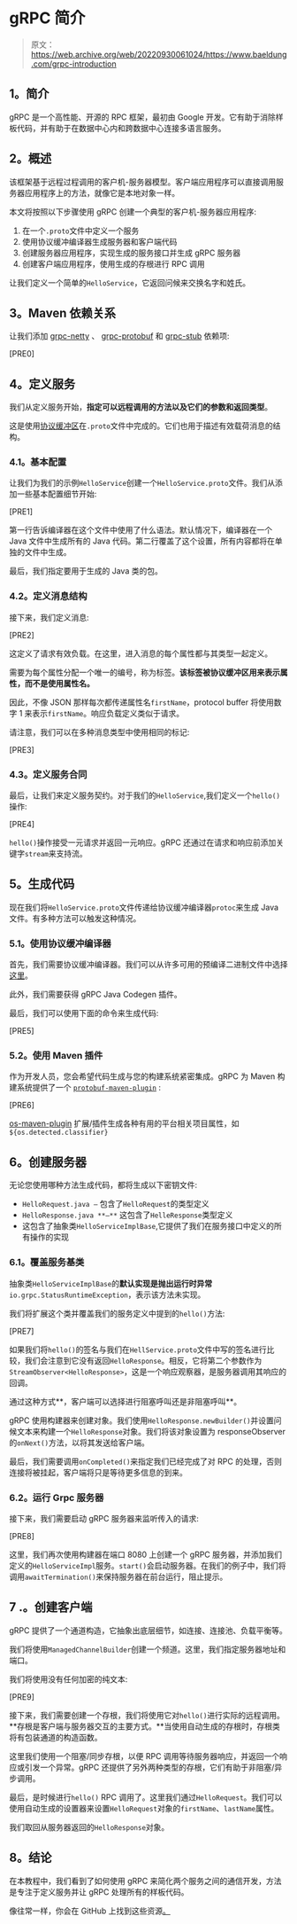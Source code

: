 # gRPC 简介

> 原文：<https://web.archive.org/web/20220930061024/https://www.baeldung.com/grpc-introduction>

## **1。简介**

gRPC 是一个高性能、开源的 RPC 框架，最初由 Google 开发。它有助于消除样板代码，并有助于在数据中心内和跨数据中心连接多语言服务。

## **2。概述**

该框架基于远程过程调用的客户机-服务器模型。客户端应用程序可以直接调用服务器应用程序上的方法，就像它是本地对象一样。

本文将按照以下步骤使用 gRPC 创建一个典型的客户机-服务器应用程序:

1.  在一个`.proto`文件中定义一个服务
2.  使用协议缓冲编译器生成服务器和客户端代码
3.  创建服务器应用程序，实现生成的服务接口并生成 gRPC 服务器
4.  创建客户端应用程序，使用生成的存根进行 RPC 调用

让我们定义一个简单的`HelloService`，它返回问候来交换名字和姓氏。

## **3。Maven 依赖关系**

让我们添加 [grpc-netty](https://web.archive.org/web/20220626205430/https://search.maven.org/classic/#search%7Cga%7C1%7Ca%3A%22grpc-netty%22) 、 [grpc-protobuf](https://web.archive.org/web/20220626205430/https://search.maven.org/classic/#search%7Cga%7C1%7Ca%3A%22grpc-protobuf%22) 和 [grpc-stub](https://web.archive.org/web/20220626205430/https://search.maven.org/classic/#search%7Cga%7C1%7Ca%3A%22grpc-stub%22) 依赖项:

[PRE0]

## **4。定义服务**

我们从定义服务开始，**指定可以远程调用的方法以及它们的参数和返回类型**。

这是使用[协议缓冲区](/web/20220626205430/https://www.baeldung.com/google-protocol-buffer)在`.proto`文件中完成的。它们也用于描述有效载荷消息的结构。

### **4.1。基本配置**

让我们为我们的示例`HelloService`创建一个`HelloService.proto`文件。我们从添加一些基本配置细节开始:

[PRE1]

第一行告诉编译器在这个文件中使用了什么语法。默认情况下，编译器在一个 Java 文件中生成所有的 Java 代码。第二行覆盖了这个设置，所有内容都将在单独的文件中生成。

最后，我们指定要用于生成的 Java 类的包。

### **4.2。定义消息结构**

接下来，我们定义消息:

[PRE2]

这定义了请求有效负载。在这里，进入消息的每个属性都与其类型一起定义。

需要为每个属性分配一个唯一的编号，称为标签。**该标签被协议缓冲区用来表示属性，而不是使用属性名。**

因此，不像 JSON 那样每次都传递属性名`firstName`，protocol buffer 将使用数字 1 来表示`firstName`。响应负载定义类似于请求。

请注意，我们可以在多种消息类型中使用相同的标记:

[PRE3]

### **4.3。定义服务合同**

最后，让我们来定义服务契约。对于我们的`HelloService`,我们定义一个`hello()`操作:

[PRE4]

`hello()`操作接受一元请求并返回一元响应。gRPC 还通过在请求和响应前添加关键字`stream`来支持流。

## **5。生成代码**

现在我们将`HelloService.proto`文件传递给协议缓冲编译器`protoc`来生成 Java 文件。有多种方法可以触发这种情况。

### **5.1。使用协议缓冲编译器**

首先，我们需要协议缓冲编译器。我们可以从许多可用的预编译二进制文件中选择[这里](https://web.archive.org/web/20220626205430/https://github.com/protocolbuffers/protobuf/releases)。

此外，我们需要获得 gRPC Java Codegen 插件。

最后，我们可以使用下面的命令来生成代码:

[PRE5]

### 5.2。使用 Maven 插件

作为开发人员，您会希望代码生成与您的构建系统紧密集成。gRPC 为 Maven 构建系统提供了一个 [`protobuf-maven-plugin`](https://web.archive.org/web/20220626205430/https://search.maven.org/classic/#search%7Cga%7C1%7Cg%3A%22org.xolstice.maven.plugins%22%20AND%20a%3A%22protobuf-maven-plugin%22) :

[PRE6]

[os-maven-plugin](https://web.archive.org/web/20220626205430/https://search.maven.org/classic/#search%7Cgav%7C1%7Cg%3A%22kr.motd.maven%22%20AND%20a%3A%22os-maven-plugin%22) 扩展/插件生成各种有用的平台相关项目属性，如`${os.detected.classifier}`

## **6。创建服务器**

无论您使用哪种方法生成代码，都将生成以下密钥文件:

*   `HelloRequest.java –` 包含了`HelloRequest`的类型定义
*   `HelloResponse.java **–**` 这包含了`HelleResponse`类型定义
*   这包含了抽象类`HelloServiceImplBase`,它提供了我们在服务接口中定义的所有操作的实现

### **6.1。覆盖服务基类**

抽象类`HelloServiceImplBase`的**默认实现是抛出运行时异常** `io.grpc.StatusRuntimeException`，表示该方法未实现。

我们将扩展这个类并覆盖我们的服务定义中提到的`hello()`方法:

[PRE7]

如果我们将`hello()`的签名与我们在`HellService.proto`文件中写的签名进行比较，我们会注意到它没有返回`HelloResponse`。相反，它将第二个参数作为`StreamObserver<HelloResponse>`，这是一个响应观察器，是服务器调用其响应的回调。

通过这种方式**，客户端可以选择进行阻塞呼叫还是非阻塞呼叫**。

gRPC 使用构建器来创建对象。我们使用`HelloResponse.newBuilder()`并设置问候文本来构建一个`HelloResponse`对象。我们将该对象设置为 responseObserver 的`onNext()`方法，以将其发送给客户端。

最后，我们需要调用`onCompleted()`来指定我们已经完成了对 RPC 的处理，否则连接将被挂起，客户端将只是等待更多信息的到来。

### 6.2。运行 Grpc 服务器

接下来，我们需要启动 gRPC 服务器来监听传入的请求:

[PRE8]

这里，我们再次使用构建器在端口 8080 上创建一个 gRPC 服务器，并添加我们定义的`HelloServiceImpl`服务。`start()`会启动服务器。在我们的例子中，我们将调用`awaitTermination()`来保持服务器在前台运行，阻止提示。

## 7 .**。创建客户端**

gRPC 提供了一个通道构造，它抽象出底层细节，如连接、连接池、负载平衡等。

我们将使用`ManagedChannelBuilder`创建一个频道。这里，我们指定服务器地址和端口。

我们将使用没有任何加密的纯文本:

[PRE9]

接下来，我们需要创建一个存根，我们将使用它对`hello()`进行实际的远程调用。**存根是客户端与服务器交互的主要方式。**当使用自动生成的存根时，存根类将有包装通道的构造函数。

这里我们使用一个阻塞/同步存根，以便 RPC 调用等待服务器响应，并返回一个响应或引发一个异常。gRPC 还提供了另外两种类型的存根，它们有助于非阻塞/异步调用。

最后，是时候进行`hello()` RPC 调用了。这里我们通过`HelloRequest`。我们可以使用自动生成的设置器来设置`HelloRequest`对象的`firstName`、`lastName`属性。

我们取回从服务器返回的`HelloResponse`对象。

## **8。结论**

在本教程中，我们看到了如何使用 gRPC 来简化两个服务之间的通信开发，方法是专注于定义服务并让 gRPC 处理所有的样板代码。

像往常一样，你会在 GitHub 上找到这些资源[。](https://web.archive.org/web/20220626205430/https://github.com/eugenp/tutorials/tree/master/grpc)
